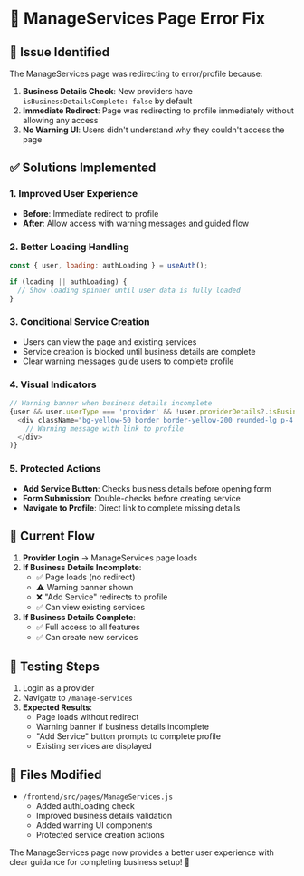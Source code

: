 # 🔧 ManageServices Page Error Fix

## 🚨 Issue Identified
The ManageServices page was redirecting to error/profile because:

1. **Business Details Check**: New providers have `isBusinessDetailsComplete: false` by default
2. **Immediate Redirect**: Page was redirecting to profile immediately without allowing any access
3. **No Warning UI**: Users didn't understand why they couldn't access the page

## ✅ Solutions Implemented

### 1. **Improved User Experience**
- **Before**: Immediate redirect to profile
- **After**: Allow access with warning messages and guided flow

### 2. **Better Loading Handling**
```javascript
const { user, loading: authLoading } = useAuth();

if (loading || authLoading) {
  // Show loading spinner until user data is fully loaded
}
```

### 3. **Conditional Service Creation**
- Users can view the page and existing services
- Service creation is blocked until business details are complete
- Clear warning messages guide users to complete profile

### 4. **Visual Indicators**
```javascript
// Warning banner when business details incomplete
{user && user.userType === 'provider' && !user.providerDetails?.isBusinessDetailsComplete && (
  <div className="bg-yellow-50 border border-yellow-200 rounded-lg p-4 mb-8">
    // Warning message with link to profile
  </div>
)}
```

### 5. **Protected Actions**
- **Add Service Button**: Checks business details before opening form
- **Form Submission**: Double-checks before creating service
- **Navigate to Profile**: Direct link to complete missing details

## 🎯 Current Flow

1. **Provider Login** → ManageServices page loads
2. **If Business Details Incomplete**:
   - ✅ Page loads (no redirect)
   - ⚠️ Warning banner shown
   - ❌ "Add Service" redirects to profile
   - ✅ Can view existing services
3. **If Business Details Complete**:
   - ✅ Full access to all features
   - ✅ Can create new services

## 🚀 Testing Steps

1. Login as a provider
2. Navigate to `/manage-services`
3. **Expected Results**:
   - Page loads without redirect
   - Warning banner if business details incomplete
   - "Add Service" button prompts to complete profile
   - Existing services are displayed

## 🔧 Files Modified

- `/frontend/src/pages/ManageServices.js`
  - Added authLoading check
  - Improved business details validation
  - Added warning UI components
  - Protected service creation actions

The ManageServices page now provides a better user experience with clear guidance for completing business setup! 🎉
